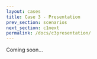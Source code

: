 ```yaml
---
layout: cases
title: Case 3 - Presentation
prev_section: scenarios
next_section: c1next
permalink: /docs/c3presentation/
---
```


Coming soon...
